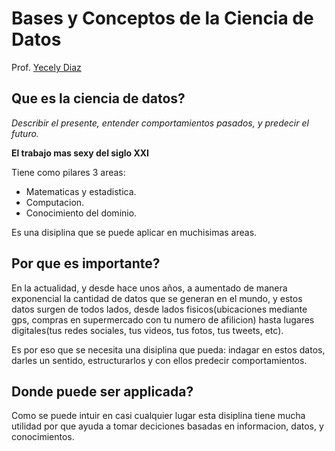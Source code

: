 # Bases y Conceptos de la Ciencia de Datos

Prof. [Yecely Diaz](https://twitter.com/silvercorp)

## Que es la ciencia de datos?
*Describir el presente, entender comportamientos pasados, y predecir el futuro.*

**El trabajo mas sexy del siglo XXI**

Tiene como pilares 3 areas:

- Matematicas y estadistica.
- Computacion.
- Conocimiento del dominio.

Es una disiplina que se puede aplicar en muchisimas areas.

## Por que es importante?

En la actualidad, y desde hace unos años, a aumentado de manera exponencial la cantidad de datos que se generan en el mundo, y estos datos surgen de todos lados, desde lados fisicos(ubicaciones mediante gps, compras en supermercado con tu numero de afilicion) hasta lugares digitales(tus redes sociales, tus videos, tus fotos, tus tweets, etc).

Es por eso que se necesita una disiplina que pueda: indagar en estos datos, darles un sentido, estructurarlos y con ellos predecir comportamientos.

## Donde puede ser applicada?

Como se puede intuir en casi cualquier lugar esta disiplina tiene mucha utilidad por que ayuda a tomar deciciones basadas en informacion, datos, y conocimientos.